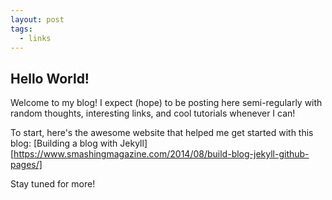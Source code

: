 ```yaml
---
layout: post
tags:
  - links
---
```

## Hello World!

Welcome to my blog! I expect (hope) to be posting here semi-regularly with random thoughts, interesting links, and cool tutorials whenever I can!

To start, here's the awesome website that helped me get started with this blog: [Building a blog with Jekyll][https://www.smashingmagazine.com/2014/08/build-blog-jekyll-github-pages/]

Stay tuned for more!
